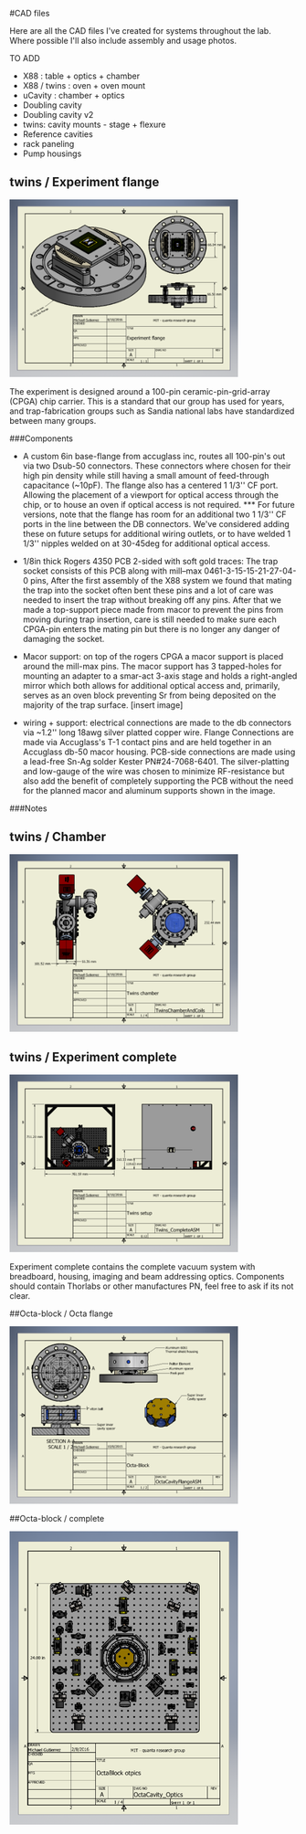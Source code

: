 #CAD files

Here are all the CAD files I've created for systems throughout the lab. Where possible I'll also include assembly and usage photos.

TO ADD
+	X88 : table + optics + chamber
+	X88 / twins : oven + oven mount
+	uCavity : chamber + optics
+	Doubling cavity
+	Doubling cavity v2
+	twins: cavity mounts - stage + flexure
+	Reference cavities
+	rack paneling 
+	Pump housings

## twins / Experiment flange


<img src="twins/Experiment flange/HOATrap.png" width="400">

The experiment is designed around a 100-pin ceramic-pin-grid-array (CPGA) chip carrier. This is a standard that our group has used for years, and trap-fabrication groups such as Sandia national labs have standardized between many groups. 

###Components

+	A custom 6in base-flange from accuglass inc, routes all 100-pin's out via two Dsub-50 connectors. These connectors where chosen for their high pin density while still having a small amount of feed-through capacitance (~10pF). The flange also has a centered 1 1/3'' CF port. Allowing the placement of a viewport for optical access through the chip, or to house an oven if optical access is not required. *** For future versions, note that the flange has room for an additional two 1 1/3'' CF ports in the line between the DB connectors. We've considered adding these on future setups for additional wiring outlets, or to have welded 1 1/3'' nipples welded on at 30-45deg for additional optical access. 

+	1/8in thick Rogers 4350 PCB 2-sided with soft gold traces: The trap socket consists of this PCB along with mill–max 0461-3-15-15-21-27-04-0 pins, After the first assembly of the X88 system we found that mating the trap into the socket often bent these pins and a lot of care was needed to insert the trap without breaking off any pins. After that we made a top-support piece made from macor to prevent the pins from moving during trap insertion, care is still needed to make sure each CPGA-pin enters the mating pin but there is no longer any danger of damaging the socket. 

+	Macor support: on top of the rogers CPGA a macor support is placed around the mill-max pins. The macor support has 3 tapped-holes for mounting an adapter to a smar-act 3-axis stage and holds a right-angled mirror which both allows for additional optical access and, primarily, serves as an oven block preventing Sr from being deposited on the majority of the trap surface. 
[insert image]

+	wiring + support: electrical connections are made to the db connectors via ~1.2'' long 18awg silver platted copper wire. Flange Connections are made via Accuglass's T-1 contact pins and are held together in an Accuglass db-50 macor housing. PCB-side connections are made using a lead-free Sn-Ag solder Kester PN#24-7068-6401. The silver-platting and low-gauge of the wire was chosen to minimize RF-resistance but also add the benefit of completely supporting the PCB without the need for the planned macor and aluminum supports shown in the image. 

###Notes




## twins / Chamber

<img src="twins/Chamber/TwinsChamberAndCoils.png" width="400">

## twins / Experiment complete

<img src="twins/Experiment complete/Twins_CompleteASM.png" width="400">

Experiment complete contains the complete vacuum system with breadboard, housing, imaging and beam addressing optics. Components should contain Thorlabs or other manufactures PN, feel free to ask if its not clear.

##Octa-block / Octa flange

<img src="Octa-block/Octa flange/OctaCavityFlangeASM.png" width="400">

##Octa-block / complete

<img src="Octa-block/complete/OctaCavity_Optics.png" width="400">



